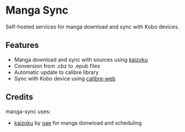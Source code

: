 # Manga Sync

Self-hosted services for manga download and sync with Kobo devices.

## Features

- Manga download and sync with sources using [kaizoku]()
- Conversion from .cbz to .epub files
- Automatic update to calibre library
- Sync with Kobo device using [calibre-web]()

## Credits

manga-sync uses:
- [kaizoku](https://github.com/oae/kaizoku) by [oae](https://github.com/oae) for manga donwload and scheduling